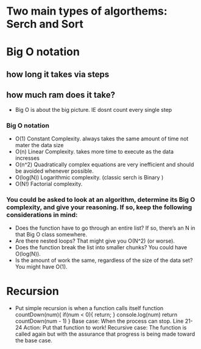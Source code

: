 # Two main types of algorthems: Serch and Sort 

# Big O notation 
## how long it takes via steps 
## how much ram does it take?
- Big O is about the big picture. IE dosnt count every single step
### Big O notation
- O(1) Constant Complexity. always takes the same amount of time not mater the data size 
- O(n) Linear Complexity. takes more time to execute as the data incresses 
- O(n^2) Quadratically complex equations are very inefficient and should be avoided whenever possible.
- O(log(N)) Logarithmic complexity. (classic serch is Binary )
- O(N!) Factorial complexity. 
### You could be asked to look at an algorithm, determine its Big O complexity, and give your reasoning. If so, keep the following considerations in mind:
- Does the function have to go through an entire list? If so, there’s an N in that Big O class somewhere.
- Are there nested loops? That might give you O(N^2) (or worse).
- Does the function break the list into smaller chunks? You could have O(log(N)).
- Is the amount of work the same, regardless of the size of the data set? You might have O(1).

# Recursion
- Put simple recursion is when a function calls itself 
function countDown(num){
  if(num < 0){
    return;
  }
  console.log(num)
  return countDown(num - 1)
}
Base case: When the process can stop. Line 21-24 
Action: Put that function to work!
Recursive case: The function is called again but with the assurance that progress is being made toward the base case.
